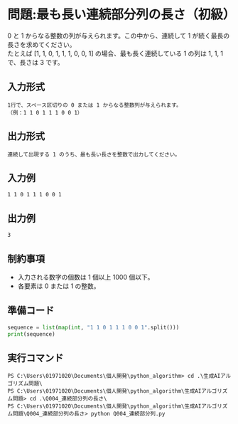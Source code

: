 # 問題:最も長い連続部分列の長さ（初級）

0 と 1 からなる整数の列が与えられます。この中から、連続して 1 が続く最長の長さを求めてください。  
たとえば [1, 1, 0, 1, 1, 1, 0, 0, 1] の場合、最も長く連続している 1 の列は 1, 1, 1 で、長さは 3 です。

## 入力形式

```
1行で、スペース区切りの 0 または 1 からなる整数列が与えられます。
（例：1 1 0 1 1 1 0 0 1）
```

## 出力形式

```
連続して出現する 1 のうち、最も長い長さを整数で出力してください。
```

## 入力例

```
1 1 0 1 1 1 0 0 1
```

## 出力例

```
3
```

## 制約事項

- 入力される数字の個数は 1 個以上 1000 個以下。
- 各要素は 0 または 1 の整数。

## 準備コード

```Python
sequence = list(map(int, "1 1 0 1 1 1 0 0 1".split()))
print(sequence)
```

## 実行コマンド

```
PS C:\Users\01971020\Documents\個人開発\python_algorithm> cd .\生成AIアルゴリズム問題\
PS C:\Users\01971020\Documents\個人開発\python_algorithm\生成AIアルゴリズム問題> cd .\Q004_連続部分列の長さ\
PS C:\Users\01971020\Documents\個人開発\python_algorithm\生成AIアルゴリズム問題\Q004_連続部分列の長さ> python Q004_連続部分列.py
```
